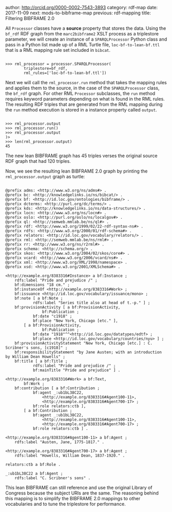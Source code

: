author: http://orcid.org/0000-0002-7543-3893
category: rdf-map
date: 2017-11-09
next: mods-to-bibframe-map
previous: rdf-mapping
title: Filtering BIBFRAME 2.0

All `Processor` classes have a **source** property that stores the data.
Using the `bf_rdf` RDF graph from the `marc2bibframe2` XSLT process as a triplestore parameter,
we will create an instance of a `SPARQLProcessor` Python class and pass
in a Python list made up of a RML Turtle file, `loc-bf-to-lean-bf.ttl` that is a RML mapping rule
set included in `bibcat`. 

<pre><code>
>>> rml_processor = processor.SPARQLProcessor(
        triplestore=bf_rdf,
        rml_rules=['loc-bf-to-lean-bf.ttl'])
</code></pre>

Next we will call the `rml_processor.run` method that takes the mapping rules
and applies them to the source, in the case of the `SPARQLProcessor` class, the `bf_rdf`
graph. For other RML `Processor` subclasses, the `run` method requires keyword 
parameters depending on what is found in the RML rules. The resulting RDF
triples that are generated from the RML mapping during the `run` method
execution is stored in a instance property called `output`.

<pre><code>
>>> rml_processor.output
>>> rml_processor.run()
>>> rml_processor.output
<Graph identifier=N4c335c76cd1c4e238de89f90b5296b6a (<class 'rdflib.graph.Graph'>)>
>>> len(rml_processor.output)
45
</code></pre>

The new lean BIBFRAME graph has 45 triples verses the original source RDF graph
that had 120 triples.

Now, we see the resulting lean BIBFRAME 2.0 graph by printing the `rml_processor.output`
graph as turtle:

<pre><code>
@prefix adms: &lt;http://www.w3.org/ns/adms#&gt; .
@prefix bc: &lt;http://knowledgelinks.io/ns/bibcat/&gt; .
@prefix bf: &lt;http://id.loc.gov/ontologies/bibframe/&gt; .
@prefix dcterms: &lt;http://purl.org/dc/terms/&gt; .
@prefix kds: &lt;http://knowledgelinks.io/ns/data-structures/&gt; .
@prefix locn: &lt;http://www.w3.org/ns/locn#&gt; .
@prefix oslo: &lt;http://purl.org/oslo/ns/localgov#&gt; .
@prefix ql: &lt;http://semweb.mmlab.be/ns/ql#&gt; .
@prefix rdf: &lt;http://www.w3.org/1999/02/22-rdf-syntax-ns#&gt; .
@prefix rdfs: &lt;http://www.w3.org/2000/01/rdf-schema#&gt; .
@prefix relators: &lt;http://id.loc.gov/vocabulary/relators/&gt; .
@prefix rml: &lt;http://semweb.mmlab.be/ns/rml#&gt; .
@prefix rr: &lt;http://www.w3.org/ns/r2rml#&gt; .
@prefix schema: &lt;http://schema.org/&gt; .
@prefix skos: &lt;http://www.w3.org/2004/02/skos/core#&gt; .
@prefix vcard: &lt;http://www.w3.org/2006/vcard/ns#&gt; .
@prefix xml: &lt;http://www.w3.org/XML/1998/namespace&gt; .
@prefix xsd: &lt;http://www.w3.org/2001/XMLSchema#&gt; .

&lt;http://example.org/8383316#Instance&gt; a bf:Instance ;
    rdfs:label "Pride and prejudice /" ;
    bf:dimensions "18 cm." ;
    bf:instanceOf &lt;http://example.org/8383316#Work&gt; ;
    bf:issuance &lt;http://id.loc.gov/vocabulary/issuance/mono&gt; ;
    bf:note [ a bf:Note ;
            rdfs:label "Series title also at head of t.-p." ] ;
    bf:provisionActivity [ a bf:ProvisionActivity,
                bf:Publication ;
            bf:date "c1918" ;
            bf:place "New York, Chicago [etc." ],
        [ a bf:ProvisionActivity,
                bf:Publication ;
            bf:date "1918"^^&lt;http://id.loc.gov/datatypes/edtf&gt; ;
            bf:place &lt;http://id.loc.gov/vocabulary/countries/nyu&gt; ] ;
    bf:provisionActivityStatement "New York, Chicago [etc.] : C. Scribner's sons, [c1918]" ;
    bf:responsibilityStatement "by Jane Austen; with an introduction by William Dean Howells" ;
    bf:title [ a bf:Title ;
            rdfs:label "Pride and prejudice /" ;
            bf:mainTitle "Pride and prejudice" ] .

&lt;http://example.org/8383316#Work&gt; a bf:Text,
        bf:Work ;
    bf:contribution [ a bf:Contribution ;
            bf:agent _:ub1bL38C22,
                &lt;http://example.org/8383316#Agent100-11&gt;,
                &lt;http://example.org/8383316#Agent700-17&gt; ;
            bf:role relators:ctb ],
        [ a bf:Contribution ;
            bf:agent _:ub1bL38C22,
                &lt;http://example.org/8383316#Agent100-11&gt;,
                &lt;http://example.org/8383316#Agent700-17&gt; ;
            bf:role relators:ctb ] .

&lt;http://example.org/8383316#Agent100-11&gt; a bf:Agent ;
    rdfs:label "Austen, Jane, 1775-1817." .

&lt;http://example.org/8383316#Agent700-17&gt; a bf:Agent ;
    rdfs:label "Howells, William Dean, 1837-1920." .

relators:ctb a bf:Role .

_:ub1bL38C22 a bf:Agent ;
    rdfs:label "C. Scribner's sons" .
</code></pre>

This lean BIBFRAME can still reference and use the original Library of Congress
because the subject URIs are the same. The reasoning behind this mapping is to 
simplify the BIBFRAME 2.0 mappings to other vocabularies and to tune the triplestore 
for performance.
